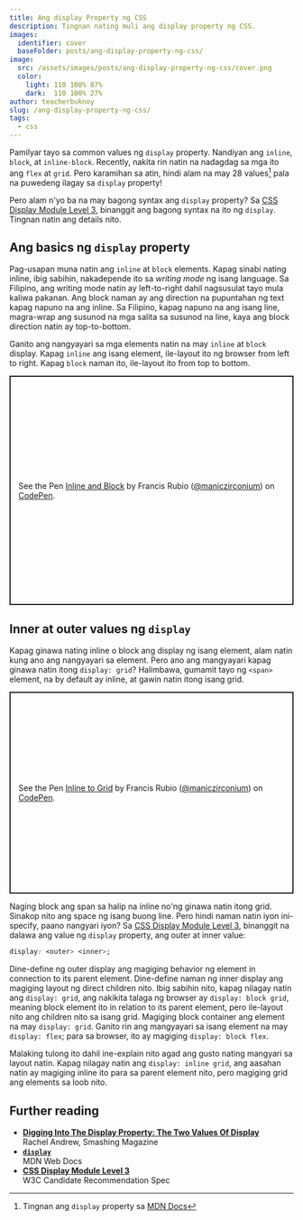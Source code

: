 ```yaml
---
title: Ang display Property ng CSS
description: Tingnan nating muli ang display property ng CSS.
images:
  identifier: cover
  baseFolder: posts/ang-display-property-ng-css/
image: 
  src: /assets/images/posts/ang-display-property-ng-css/cover.png
  color:
    light: 110 100% 87%
    dark:  110 100% 27%
author: teacherbuknoy
slug: /ang-display-property-ng-css/
tags:
  - css
---
```

Pamilyar tayo sa common values ng `display` property. Nandiyan ang `inline`, `block`, at `inline-block`. Recently, nakita rin natin na nadagdag sa mga ito ang `flex` at `grid`. Pero karamihan sa atin, hindi alam na may 28 values[^1] pala na puwedeng ilagay sa `display` property!

[^1]: Tingnan ang `display` property sa [MDN Docs](https://developer.mozilla.org/en-US/docs/Web/CSS/display)

Pero alam n'yo ba na may bagong syntax ang `display` property? Sa [CSS Display Module Level&nbsp;3](https://www.w3.org/TR/css-display-3/), binanggit ang bagong syntax na ito ng `display`. Tingnan natin ang details nito.

## Ang basics ng `display` property
Pag-usapan muna natin ang `inline` at `block` elements. Kapag sinabi nating inline, ibig sabihin, nakadepende ito sa <i>writing mode</i> ng isang language. Sa Filipino, ang writing mode natin ay left-to-right dahil nagsusulat tayo mula kaliwa pakanan. Ang block naman ay ang direction na pupuntahan ng text kapag napuno na ang inline. Sa Filipino, kapag napuno na ang isang line, magra-wrap ang susunod na mga salita sa susunod na line, kaya ang block direction natin ay top-to-bottom.

Ganito ang nangyayari sa mga elements natin na may `inline` at `block` display. Kapag `inline` ang isang element, ile-layout ito ng browser from left to right. Kapag `block` naman ito, ile-layout ito from top to bottom.

<p class="codepen" data-height="407" data-theme-id="dark" data-default-tab="html,result" data-user="maniczirconium" data-slug-hash="RwarNJG" style="height: 407px; box-sizing: border-box; display: flex; align-items: center; justify-content: center; border: 2px solid; margin: 1em 0; padding: 1em;" data-pen-title="Inline and Block">
  <span>See the Pen <a href="https://codepen.io/maniczirconium/pen/RwarNJG">
  Inline and Block</a> by Francis Rubio (<a href="https://codepen.io/maniczirconium">@maniczirconium</a>)
  on <a href="https://codepen.io">CodePen</a>.</span>
</p>
<script async src="https://static.codepen.io/assets/embed/ei.js"></script>

## Inner at outer values ng `display`
Kapag ginawa nating inline o block ang display ng isang element, alam natin kung ano ang nangyayari sa element. Pero ano ang mangyayari kapag ginawa natin itong `display: grid`? Halimbawa, gumamit tayo ng `<span>` element, na by default ay inline, at gawin natin itong isang grid.

<p class="codepen" data-height="358" data-theme-id="dark" data-default-tab="result" data-user="maniczirconium" data-slug-hash="yLOeyrG" style="height: 358px; box-sizing: border-box; display: flex; align-items: center; justify-content: center; border: 2px solid; margin: 1em 0; padding: 1em;" data-pen-title="Inline to Grid">
  <span>See the Pen <a href="https://codepen.io/maniczirconium/pen/yLOeyrG">
  Inline to Grid</a> by Francis Rubio (<a href="https://codepen.io/maniczirconium">@maniczirconium</a>)
  on <a href="https://codepen.io">CodePen</a>.</span>
</p>

Naging block ang span sa halip na inline no'ng ginawa natin itong grid. Sinakop nito ang space ng isang buong line. Pero hindi naman natin iyon ini-specify, paano nangyari iyon? Sa [CSS Display Module Level&nbsp;3](https://www.w3.org/TR/css-display-3/), binanggit na dalawa ang value ng `display` property, ang outer at inner value:

```css
display: <outer> <inner>;
```

Dine-define ng outer display ang magiging behavior ng element in connection to its parent element. Dine-define naman ng inner display ang magiging layout ng direct children nito. Ibig sabihin nito, kapag nilagay natin ang `display: grid`, ang nakikita talaga ng browser ay `display: block grid`, meaning block element ito in relation to its parent element, pero ile-layout nito ang children nito sa isang grid. Magiging block container ang element na may `display: grid`. Ganito rin ang mangyayari sa isang element na may `display: flex`; para sa browser, ito ay magiging `display: block flex`.

Malaking tulong ito dahil ine-explain nito agad ang gusto nating mangyari sa layout natin. Kapag nilagay natin ang `display: inline grid`, ang aasahan natin ay magiging inline ito para sa parent element nito, pero magiging grid ang elements sa loob nito.

## Further reading
- **[Digging Into The Display Property: The Two Values Of Display](https://www.smashingmagazine.com/2019/04/display-two-value/)**<br>Rachel Andrew, Smashing Magazine
- **[`display`](https://developer.mozilla.org/en-US/docs/Web/CSS/display)**<br>MDN Web Docs
- **[CSS Display Module Level 3](https://www.w3.org/TR/css-display-3/)**<br>W3C Candidate Recommendation Spec
